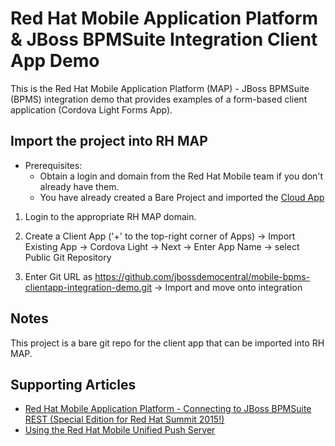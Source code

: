 Red Hat Mobile Application Platform & JBoss BPMSuite Integration Client App Demo
================================================================================

This is the Red Hat Mobile Application Platform (MAP) - JBoss BPMSuite (BPMS) integration demo that provides examples of a form-based client application (Cordova Light Forms App).

Import the project into RH MAP
------------------------------
* Prerequisites:
	- Obtain a login and domain from the Red Hat Mobile team if you don't already have them.
	- You have already created a Bare Project and imported the [Cloud App](https://github.com/jbossdemocentral/mobile-bpms-cloudapp-integration-demo)

1. Login to the appropriate RH MAP domain.

2. Create a Client App ('+' to the top-right corner of Apps) -> Import Existing App -> Cordova Light -> Next -> Enter App Name -> select Public Git Repository

3. Enter Git URL as https://github.com/jbossdemocentral/mobile-bpms-clientapp-integration-demo.git -> Import and move onto integration

Notes
-----
This project is a bare git repo for the client app that can be imported into RH MAP.

Supporting Articles
-------------------
- [Red Hat Mobile Application Platform - Connecting to JBoss BPMSuite REST (Special Edition for Red Hat Summit 2015!)](http://maggiechu-jboss.blogspot.com/2015/06/red-hat-mobile-app-connecting-to-bpms-rest.html)
- [Using the Red Hat Mobile Unified Push Server](http://www.ossmentor.com/2015/07/using-red-hat-mobile-unified-push-server.html)
